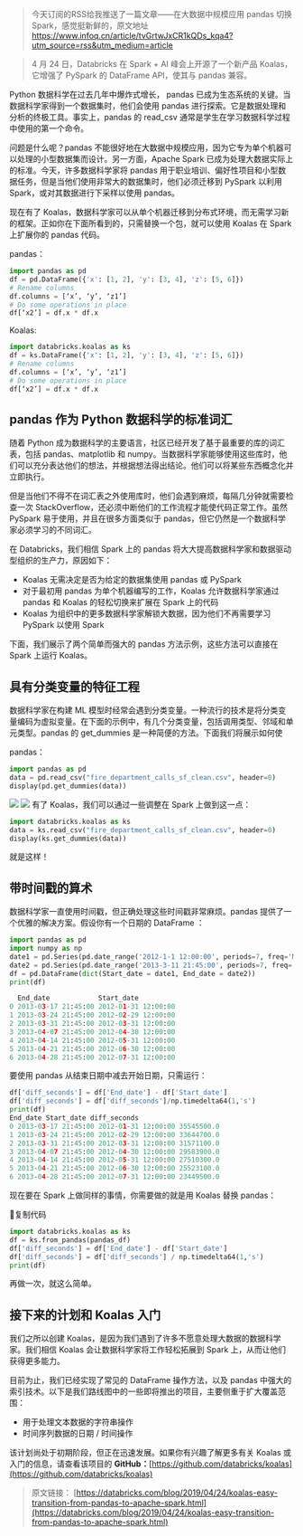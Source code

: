 > 今天订阅的RSS给我推送了一篇文章——在大数据中规模应用 pandas 切换Spark，感觉挺新鲜的，原文地址 https://www.infoq.cn/article/tvGrtwJxCR1kQDs_kqa4?utm_source=rss&utm_medium=article

> 4 月 24 日，Databricks 在 Spark + AI 峰会上开源了一个新产品 Koalas，它增强了 PySpark 的 DataFrame API，使其与 pandas 兼容。

Python 数据科学在过去几年中爆炸式增长， pandas 已成为生态系统的关键。当数据科学家得到一个数据集时，他们会使用 pandas 进行探索。它是数据处理和分析的终极工具。事实上，pandas 的 read_csv 通常是学生在学习数据科学过程中使用的第一个命令。

问题是什么呢？pandas 不能很好地在大数据中规模应用，因为它专为单个机器可以处理的小型数据集而设计。另一方面，Apache Spark 已成为处理大数据实际上的标准。今天，许多数据科学家将 pandas 用于职业培训、偏好性项目和小型数据任务，但是当他们使用非常大的数据集时，他们必须迁移到 PySpark 以利用 Spark，或对其数据进行下采样以使用 pandas。

现在有了 Koalas，数据科学家可以从单个机器迁移到分布式环境，而无需学习新的框架。正如你在下面所看到的，只需替换一个包，就可以使用 Koalas 在 Spark 上扩展你的 pandas 代码。

pandas：

```python
import pandas as pd
df = pd.DataFrame({'x': [1, 2], 'y': [3, 4], 'z': [5, 6]})
# Rename columns
df.columns = [‘x’, ‘y’, ‘z1’]
# Do some operations in place
df[‘x2’] = df.x * df.x

```

Koalas:

```python
import databricks.koalas as ks
df = ks.DataFrame({'x': [1, 2], 'y': [3, 4], 'z': [5, 6]})
# Rename columns
df.columns = [‘x’, ‘y’, ‘z1’]
# Do some operations in place
df[‘x2’] = df.x * df.x

```

## pandas 作为 Python 数据科学的标准词汇

随着 Python 成为数据科学的主要语言，社区已经开发了基于最重要的库的词汇表，包括 pandas、matplotlib 和 numpy。当数据科学家能够使用这些库时，他们可以充分表达他们的想法，并根据想法得出结论。他们可以将某些东西概念化并立即执行。

但是当他们不得不在词汇表之外使用库时，他们会遇到麻烦，每隔几分钟就需要检查一次 StackOverflow，还必须中断他们的工作流程才能使代码正常工作。虽然 PySpark 易于使用，并且在很多方面类似于 pandas，但它仍然是一个数据科学家必须学习的不同词汇。

在 Databricks，我们相信 Spark 上的 pandas 将大大提高数据科学家和数据驱动型组织的生产力，原因如下：

*   Koalas 无需决定是否为给定的数据集使用 pandas 或 PySpark
*   对于最初用 pandas 为单个机器编写的工作，Koalas 允许数据科学家通过 pandas 和 Koalas 的轻松切换来扩展在 Spark 上的代码
*   Koalas 为组织中的更多数据科学家解锁大数据，因为他们不再需要学习 PySpark 以使用 Spark

下面，我们展示了两个简单而强大的 pandas 方法示例，这些方法可以直接在 Spark 上运行 Koalas。

## 具有分类变量的特征工程

数据科学家在构建 ML 模型时经常会遇到分类变量。一种流行的技术是将分类变量编码为虚拟变量。在下面的示例中，有几个分类变量，包括调用类型、邻域和单元类型。pandas 的 get_dummies 是一种简便的方法。下面我们将展示如何使 

pandas：

```python
import pandas as pd
data = pd.read_csv("fire_department_calls_sf_clean.csv", header=0)
display(pd.get_dummies(data))

```

![](https://static.geekbang.org/infoq/5cc121148d2bf.png)
![](https://static.geekbang.org/infoq/5cc12115447e7.png)
有了 Koalas，我们可以通过一些调整在 Spark 上做到这一点：

```python
import databricks.koalas as ks
data = ks.read_csv("fire_department_calls_sf_clean.csv", header=0)
display(ks.get_dummies(data))

```

就是这样！

## 带时间戳的算术

数据科学家一直使用时间戳，但正确处理这些时间戳非常麻烦。pandas 提供了一个优雅的解决方案。假设你有一个日期的 DataFrame ：

```python
import pandas as pd
import numpy as np
date1 = pd.Series(pd.date_range('2012-1-1 12:00:00', periods=7, freq='M'))
date2 = pd.Series(pd.date_range('2013-3-11 21:45:00', periods=7, freq='W'))
df = pd.DataFrame(dict(Start_date = date1, End_date = date2))
print(df)

  End_date            Start_date
0 2013-03-17 21:45:00 2012-01-31 12:00:00
1 2013-03-24 21:45:00 2012-02-29 12:00:00
2 2013-03-31 21:45:00 2012-03-31 12:00:00
3 2013-04-07 21:45:00 2012-04-30 12:00:00
4 2013-04-14 21:45:00 2012-05-31 12:00:00
5 2013-04-21 21:45:00 2012-06-30 12:00:00
6 2013-04-28 21:45:00 2012-07-31 12:00:00

```

要使用 pandas 从结束日期中减去开始日期，只需运行：

```python
df['diff_seconds'] = df['End_date'] - df['Start_date']
df['diff_seconds'] = df['diff_seconds']/np.timedelta64(1,'s')
print(df)
End_date Start_date diff_seconds
0 2013-03-17 21:45:00 2012-01-31 12:00:00 35545500.0
1 2013-03-24 21:45:00 2012-02-29 12:00:00 33644700.0
2 2013-03-31 21:45:00 2012-03-31 12:00:00 31571100.0
3 2013-04-07 21:45:00 2012-04-30 12:00:00 29583900.0
4 2013-04-14 21:45:00 2012-05-31 12:00:00 27510300.0
5 2013-04-21 21:45:00 2012-06-30 12:00:00 25523100.0
6 2013-04-28 21:45:00 2012-07-31 12:00:00 23449500.0

```

现在要在 Spark 上做同样的事情，你需要做的就是用 Koalas 替换 pandas：

复制代码

```python
import databricks.koalas as ks
df = ks.from_pandas(pandas_df)
df['diff_seconds'] = df['End_date'] - df['Start_date']
df['diff_seconds'] = df['diff_seconds'] / np.timedelta64(1,'s')
print(df)

```

再做一次，就这么简单。

## 接下来的计划和 Koalas 入门

我们之所以创建 Koalas，是因为我们遇到了许多不愿意处理大数据的数据科学家。我们相信 Koalas 会让数据科学家将工作轻松拓展到 Spark 上，从而让他们获得更多能力。

目前为止，我们已经实现了常见的 DataFrame 操作方法，以及 pandas 中强大的索引技术。以下是我们路线图中的一些即将推出的项目，主要侧重于扩大覆盖范围：

*   用于处理文本数据的字符串操作
*   时间序列数据的日期 / 时间操作

该计划尚处于初期阶段，但正在迅速发展。如果你有兴趣了解更多有关 Koalas 或入门的信息，请查看该项目的 **GitHub：**[https://github.com/databricks/koalas](https://github.com/databricks/koalas)



> 原文链接：
> [https://databricks.com/blog/2019/04/24/koalas-easy-transition-from-pandas-to-apache-spark.html](https://databricks.com/blog/2019/04/24/koalas-easy-transition-from-pandas-to-apache-spark.html)